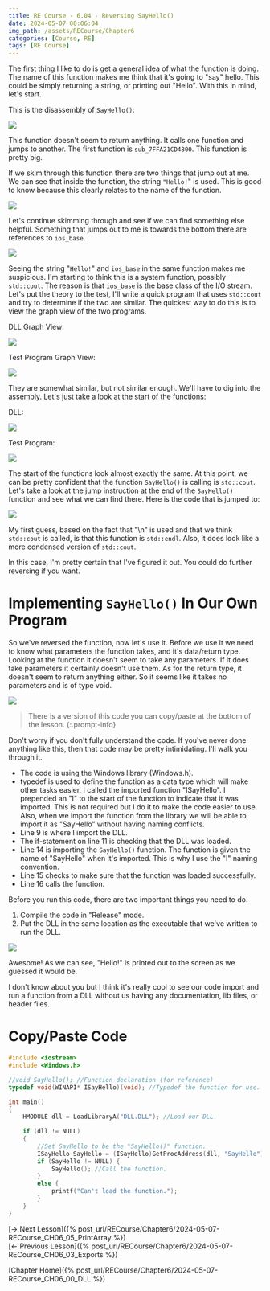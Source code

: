 ```yaml
---
title: RE Course - 6.04 - Reversing SayHello()
date: 2024-05-07 00:06:04
img_path: /assets/RECourse/Chapter6
categories: [Course, RE]
tags: [RE Course]
---
```


The first thing I like to do is get a general idea of what the function is doing. The name of this function makes me think that it's going to "say" hello. This could be simply returning a string, or printing out "Hello". With this in mind, let's start.

This is the disassembly of `SayHello()`:

![](SayHello/SayHello.png)

This function doesn't seem to return anything. It calls one function and jumps to another. The first function is `sub_7FFA21CD4800`. This function is pretty big.

If we skim through this function there are two things that jump out at me. We can see that inside the function, the string `"Hello!`" is used. This is good to know because this clearly relates to the name of the function.

![](SayHello/CoutString.png)

Let's continue skimming through and see if we can find something else helpful. Something that jumps out to me is towards the bottom there are references to `ios_base`.

![](SayHello/CoutBottom.png)

Seeing the string "`Hello!`" and `ios_base` in the same function makes me suspicious. I'm starting to think this is a system function, possibly `std::cout`. The reason is that `ios_base` is the base class of the I/O stream. Let's put the theory to the test, I'll write a quick program that uses `std::cout` and try to determine if the two are similar. The quickest way to do this is to view the graph view of the two programs.

DLL Graph View:

![](SayHello/DLLCoutGraph.png)

Test Program Graph View:

![](SayHello/TestingCoutGraph.png)

They are somewhat similar, but not similar enough. We'll have to dig into the assembly. Let's just take a look at the start of the functions:

DLL:

![](SayHello/DLLStart.png)

Test Program:

![](SayHello/TestingStart.png)

The start of the functions look almost exactly the same. At this point, we can be pretty confident that the function `SayHello()` is calling is `std::cout`. Let's take a look at the jump instruction at the end of the `SayHello()` function and see what we can find there. Here is the code that is jumped to:

![](SayHello/DLLEndl.png)

My first guess, based on the fact that "\n" is used and that we think `std::cout` is called, is that this function is `std::endl`. Also, it does look like a more condensed version of `std::cout`.

In this case, I'm pretty certain that I've figured it out. You could do further reversing if you want.

# Implementing `SayHello()` In Our Own Program
So we've reversed the function, now let's use it. Before we use it we need to know what parameters the function takes, and it's data/return type. Looking at the function it doesn't seem to take any parameters. If it does take parameters it certainly doesn't use them. As for the return type, it doesn't seem to return anything either. So it seems like it takes no parameters and is of type void.  

![](SayHello/UseSayHello.png)

> There is a version of this code you can copy/paste at the bottom of the lesson.
{:.prompt-info}

Don't worry if you don't fully understand the code. If you've never done anything like this, then that code may be pretty intimidating. I'll walk you through it.
* The code is using the Windows library (Windows.h).
* typedef is used to define the function as a data type which will make other tasks easier. I called the imported function "ISayHello". I prepended an "I" to the start of the function to indicate that it was imported. This is not required but I do it to make the code easier to use. Also, when we import the function from the library we will be able to import it as "SayHello" without having naming conflicts.
* Line 9 is where I import the DLL.
* The if-statement on line 11 is checking that the DLL was loaded.
* Line 14 is importing the `SayHello()` function. The function is given the name of "SayHello" when it's imported. This is why I use the "I" naming convention.
* Line 15 checks to make sure that the function was loaded successfully.
* Line 16 calls the function.

Before you run this code, there are two important things you need to do.
1. Compile the code in "Release" mode.
2. Put the DLL in the same location as the executable that we've written to run the DLL.

![](SayHello/RunDLLSayHello.png)

Awesome! As we can see, "Hello!" is printed out to the screen as we guessed it would be.

I don't know about you but I think it's really cool to see our code import and run a function from a DLL without us having any documentation, lib files, or header files.

# Copy/Paste Code

```cpp
#include <iostream>
#include <Windows.h>

//void SayHello(); //Function declaration (for reference)
typedef void(WINAPI* ISayHello)(void); //Typedef the function for use.

int main()
{
	HMODULE dll = LoadLibraryA("DLL.DLL"); //Load our DLL.

	if (dll != NULL)
	{
		//Set SayHello to be the "SayHello()" function.
		ISayHello SayHello = (ISayHello)GetProcAddress(dll, "SayHello");
		if (SayHello != NULL) {
			SayHello();	//Call the function.
		}
		else {
			printf("Can't load the function.");
		}
	}
}
```

[-> Next Lesson]({% post_url/RECourse/Chapter6/2024-05-07-RECourse_CH06_05_PrintArray %})  
[<- Previous Lesson]({% post_url/RECourse/Chapter6/2024-05-07-RECourse_CH06_03_Exports %})  

[Chapter Home]({% post_url/RECourse/Chapter6/2024-05-07-RECourse_CH06_00_DLL %})  
